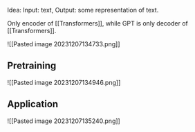 Idea: Input: text, Output: some representation of text.

Only encoder of [[Transformers]], while GPT is only decoder of [[Transformers]]. 



![[Pasted image 20231207134733.png]]


## Pretraining
![[Pasted image 20231207134946.png]]



## Application
![[Pasted image 20231207135240.png]]